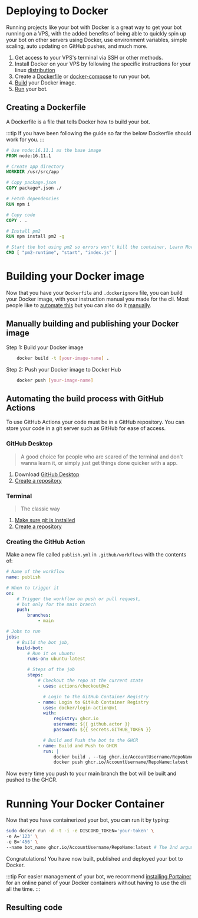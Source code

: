 # Deploying to Docker

Running projects like your bot with Docker is a great way to get your bot running on a VPS, with the added benefits of being able to quickly spin up your bot on other servers using Docker, use environment variables, simple scaling, auto updating on GitHub pushes, and much more.

1. Get access to your VPS's terminal via SSH or other methods.
2. Install Docker on your VPS by following the specific instructions for your linux [distribution](https://docs.docker.com/engine/install/#server)
3. Create a [Dockerfile](#creating-a-dockerfile) or [docker-compose](#creating-a-docker-compose-file) to run your bot.
4. [Build](#building-your-docker-image) your Docker image.
5. [Run](#running-your-docker-container) your bot.

## Creating a Dockerfile

A Dockerfile is a file that tells Docker how to build your bot.

:::tip
If you have been following the guide so far the below Dockerfile should work for you.
:::

```dockerfile
# Use node:16.11.1 as the base image
FROM node:16.11.1

# Create app directory
WORKDIR /usr/src/app

# Copy package.json
COPY package*.json ./

# Fetch dependencies
RUN npm i

# Copy code
COPY . .

# Install pm2
RUN npm install pm2 -g

# Start the bot using pm2 so errors won't kill the container, Learn More: https://discordjs.guide/improving-dev-environment/pm2.html#installation
CMD [ "pm2-runtime", "start", "index.js" ]
```

# Building your Docker image

<Definition content="A Docker image is a read-only template containing instructions for creating a container that can run on the Docker platform. It provides an easy way to package up applications and pre-configured server environments that you can use privately or publicly with other Docker users." />

Now that you have your `Dockerfile` and `.dockerignore` file, you can build your Docker image, with your instruction manual you made for the cli. Most people like to [automate this](#automating-the-build-process-with-github-actions) but you can also do it [manually](#manually-building-and-publishing-your-docker-image).

## Manually building and publishing your Docker image

Step 1: Build your Docker image

```bash
    docker build -t [your-image-name] .
```

Step 2: Push your Docker image to Docker Hub

```bash
    docker push [your-image-name]
```

## Automating the build process with GitHub Actions

<Definition content="GitHub Actions is a CI/CD platform that allows you to automate your build, test, and deployment pipelines. You can set up workflows to build and test each pull request that comes into your repository, for this example we will be using GitHub Actions to publish a Docker Image every push you do to your master branch." />

To use GitHub Actions your code must be in a GitHub repository.
You can store your code in a git server such as GitHub for ease of access.

### GitHub Desktop

> A good choice for people who are scared of the terminal and don't wanna learn it, or simply just get things done quicker with a app.

1. Download [GitHub Desktop](https://desktop.github.com/)
2. [Create a repository](https://docs.github.com/en/desktop/installing-and-configuring-github-desktop/overview/creating-your-first-repository-using-github-desktop)

### Terminal

> The classic way

1. [Make sure git is installed](https://github.com/git-guides/install-git)
2. [Create a repository](https://docs.github.com/en/get-started/quickstart/create-a-repo)

### Creating the GitHub Action

Make a new file called `publish.yml` in `.github/workflows` with the contents of:

```yml
# Name of the workflow
name: publish

# When to trigger it
on:
    # Trigger the workflow on push or pull request,
    # but only for the main branch
    push:
        branches:
            - main

# Jobs to run
jobs:
    # Build the bot job,
    build-bot:
        # Run it on ubuntu
        runs-on: ubuntu-latest

        # Steps of the job
        steps:
            # Checkout the repo at the current state
            - uses: actions/checkout@v2

              # Login to the GitHub Container Registry
            - name: Login to GitHub Container Registry
              uses: docker/login-action@v1
              with:
                  registry: ghcr.io
                  username: ${{ github.actor }}
                  password: ${{ secrets.GITHUB_TOKEN }}

              # Build and Push the bot to the GHCR
            - name: Build and Push to GHCR
              run: |
                  docker build . --tag ghcr.io/AccountUsername/RepoName:latest
                  docker push ghcr.io/AccountUsername/RepoName:latest
```

Now every time you push to your main branch the bot will be built and pushed to the GHCR.

# Running Your Docker Container

Now that you have containerized your bot, you can run it by typing:

```bash
sudo docker run -d -t -i -e DISCORD_TOKEN='your-token' \
-e A='123' \
-e B='456' \
--name bot_name ghcr.io/AccountUsername/RepoName:latest # The 2nd argument is the image location, we're expecting you followed the GitHub Actions instructions and published it to the GHCR
```

Congratulations! You have now built, published and deployed your bot to Docker.

:::tip
For easier management of your bot, we recommend [installing Portainer](https://docs.portainer.io/v/ce-2.9/start/install/server/docker/linux#deployment) for an online panel of your Docker containers without having to use the cli all the time.
:::

## Resulting code

<ResultingCode />

<!----------------- Links --------------->

[linode]: https://www.linode.com/
[digitalocean]: http://www.digitalocean.com/
[vultr]: https://www.vultr.com/
[amazon ec2]: https://aws.amazon.com/ec2/
